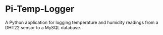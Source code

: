 # Pi-Temp-Logger
A Python application for logging temperature and humidity readings from a DHT22 sensor to a MySQL database.
